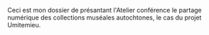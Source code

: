 Ceci est mon dossier de présantant l'Atelier conférence le partage numérique des collections muséales autochtones, le cas du projet Umitemieu.
